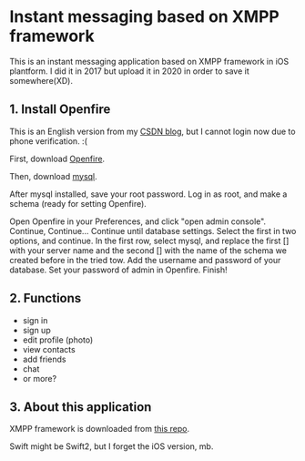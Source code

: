 # Instant messaging based on XMPP framework
 This is an instant messaging application based on XMPP framework in iOS plantform. I did it in 2017 but upload it in 2020 in order to save it somewhere(XD).
 ## 1. Install Openfire
 This is an English version from my [CSDN blog](https://blog.csdn.net/AchildFromBUAA/article/details/50975727), but I cannot login now due to phone verification. :( 

 First, download [Openfire](http://www.igniterealtime.org/downloads/index.jsp).

 Then, download [mysql](http://dev.mysql.com/downloads/mysql/).

After mysql installed, save your root password. Log in as root, and make a schema (ready for setting Openfire).

Open Openfire in your Preferences, and click "open admin console". Continue, Continue... Continue until database settings. Select the first in two options, and continue. In the first row, select mysql, and replace the first [] with your server name and the second [] with the name of the schema we created before in the tried tow. Add the username and password of your database. Set your password of admin in Openfire. Finish!
## 2. Functions
* sign in
* sign up
* edit profile (photo)
* view contacts
* add friends
* chat
* or more?
## 3. About this application
XMPP framework is downloaded from [this repo](https://github.com/robbiehanson/XMPPFramework).

Swift might be Swift2, but I forget the iOS version, mb.

